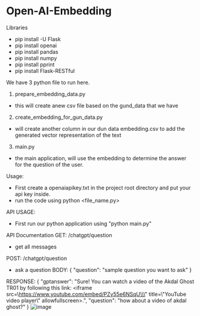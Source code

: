 ﻿# Open-AI-Embedding

Libraries
- pip install -U Flask
- pip install openai
- pip install pandas
- pip install numpy
- pip install pprint
- pip install Flask-RESTful

We have 3 python file to run here.
1. prepare_embedding_data.py
 - this will create anew csv file based on the gund_data that we have
2. create_embedding_for_gun_data.py
 - will create another column in our dun data embedding.csv to add the generated vector representation of the text
3. main.py
 - the main application, will use the embedding to determine the answer for the question of the user.


Usage:
- First create a openaiapikey.txt in the project root directory and put  your api key inside.
- run the code using python <file_name.py>

API USAGE:
- First run our python application using "python main.py"


API Documentation
GET: /chatgpt/question
 - get all messages

POST: /chatgpt/question
 - ask a question
 BODY:
 {
  "question": "sample question you want to  ask"
 }
 
 RESPONSE:
 {
    "gptanswer": "Sure! You can watch a video of the Akdal Ghost TR01 by following this link: <iframe src=\\https://www.youtube.com/embed/PZy55e6NSqU\\\" title=\\\"YouTube video player\\\" allowfullscreen></iframe>.",
    "question": "how about a video of akdal ghost?"
 }
 ![image](https://user-images.githubusercontent.com/4272175/236098410-e2db110b-7c72-4d90-b322-6ac4152eae91.png)
                                                                                                     
                                                                                                      
                                                                                                      
                                                                                                      
  

